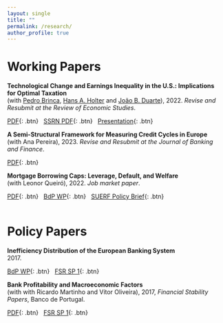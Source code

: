 ```yaml
---
layout: single
title: ""
permalink: /research/
author_profile: true
---
```


# Working Papers

**Technological Change and Earnings Inequality in the U.S.: Implications for Optimal Taxation** <br/>
(with <a href="https://pedrobrinca.pt/" target="_blank">Pedro Brinca</a>, <a href="https://sites.google.com/site/hansaholter/" target="_blank">Hans A. Holter</a> and <a href="https://jbduarte.com/" target="_blank">João B. Duarte</a>), 2022. *Revise and Resubmit at the Review of Economic Studies*.

  [PDF](/files/BDHO_istc.pdf){: .btn} &nbsp; [SSRN PDF](https://papers.ssrn.com/sol3/papers.cfm?abstract_id=4128417){: .btn} &nbsp; [Presentation](https://youtu.be/Vnll9XCXMl8?si=giTJRRBchuz6l5TS){: .btn}

**A Semi-Structural Framework for Measuring  Credit Cycles in Europe** <br/>
(with Ana Pereira), 2023. *Revise and Resubmit at the Journal of Banking and Finance*.

  [PDF](/files/GP_2021.pdf){: .btn}

**Mortgage Borrowing Caps: Leverage, Default, and Welfare** <br/>
(with Leonor Queiró), 2022. *Job market paper*.

  [PDF](/files/Oliveira_JMP.pdf){: .btn}  &nbsp; [BdP WP](https://www.bportugal.pt/sites/default/files/anexos/papers/wp202304.pdf){: .btn} &nbsp; [SUERF Policy Brief](https://www.suerf.org/wp-content/uploads/2023/11/f_184c81c95b6329b9cee766cf72c0f34c_77177_suerf.pdf){: .btn}
  <br/>
  <br/>

# Policy Papers

**Inefficiency Distribution of the European Banking System** <br/>
2017.

  [BdP WP](https://www.bportugal.pt/sites/default/files/anexos/papers/wp201712.pdf){: .btn} &nbsp; [FSR SP 1](https://www.bportugal.pt/sites/default/files/anexos/pdf-boletim/ref_06_2017_en.pdf){: .btn}

**Bank Profitability and Macroeconomic Factors** <br/>
(with with Ricardo Martinho and Vítor Oliveira), 2017, *Financial Stability Papers*, Banco de Portugal.

  [PDF](https://www.bportugal.pt/sites/default/files/anexos/papers/paper_5_en.pdf){: .btn} &nbsp; [FSR SP 1](https://www.bportugal.pt/sites/default/files/anexos/pdf-boletim/ref_06_2017_en.pdf){: .btn}

